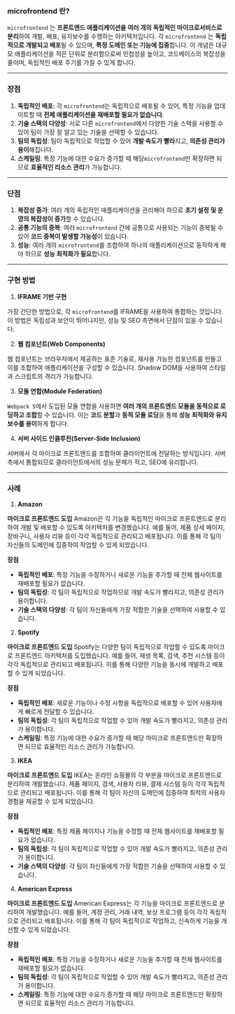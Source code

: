 
### microfrontend 란?

`microfrontend` 는 **프론트엔드 애플리케이션을 여러 개의 독립적인 마이크로서비스로 분리**하여 개발, 배포, 유지보수를 수행하는 아키텍처입니다. 각 `microfrontend` 는 **독립적으로 개발되고 배포**될 수 있으며, **특정 도메인 또는 기능에 집중**합니다. 이 개념은 대규모 애플리케이션을 작은 단위로 분리함으로써 민첩성을 높이고, 코드베이스의 복잡성을 줄이며, 독립적인 배포 주기를 가질 수 있게 합니다.

---
### 장점

1. **독립적인 배포**: 각 `microfrontend`는 독립적으로 배포될 수 있어, 특정 기능을 업데이트할 때 **전체 애플리케이션을 재배포할 필요가 없습니다**.
2. **기술 스택의 다양성**: 서로 다른 `microfrontend`에서 다양한 기술 스택을 사용할 수 있어 팀이 가장 잘 알고 있는 기술을 선택할 수 있습니다.
3. **팀의 독립성**: 팀이 독립적으로 작업할 수 있어 **개발 속도가 빨라**지고, **의존성 관리가 용이**해집니다.
4. **스케일링**: 특정 기능에 대한 수요가 증가할 때 해당`microfrontend`만 확장하면 되므로 **효율적인 리소스 관리**가 가능합니다.

---
### 단점

1. **복잡성 증가**: 여러 개의 독립적인 애플리케이션을 관리해야 하므로 **초기 설정 및 운영의 복잡성이 증가**할 수 있습니다.
2. **공통 기능의 중복**: 여러 `microfrontend` 간에 공통으로 사용되는 기능이 중복될 수 있어 **코드 중복이 발생할 가능성**이 있습니다.
3. **성능**: 여러 개의  `microfrontend`를 조합하여 하나의 애플리케이션으로 동작하게 해야 하므로 **성능 최적화가 필요**합니다.

---
### 구현 방법

1. **IFRAME 기반 구현**

가장 간단한 방법으로, 각 `microfrontend`를 IFRAME을 사용하여 통합하는 것입니다. 이 방법은 독립성과 보안이 뛰어나지만, 성능 및 SEO 측면에서 단점이 있을 수 있습니다.

2. **웹 컴포넌트(Web Components)**

웹 컴포넌트는 브라우저에서 제공하는 표준 기술로, 재사용 가능한 컴포넌트를 만들고 이를 조합하여 애플리케이션을 구성할 수 있습니다. Shadow DOM을 사용하여 스타일과 스크립트의 격리가 가능합니다.

3. **모듈 연합(Module Federation)**

`Webpack 5`에서 도입된 모듈 연합을 사용하면 **여러 개의 프론트엔드 모듈을 동적으로 로딩하고 조합**할 수 있습니다. 이는 **코드 분할**과 **동적 모듈 로딩**을 통해 **성능 최적화와 유지보수를 용이**하게 합니다.

4. **서버 사이드 인클루전(Server-Side Inclusion)**

서버에서 각 마이크로 프론트엔드를 조합하여 클라이언트에 전달하는 방식입니다. 서버 측에서 통합되므로 클라이언트에서의 성능 문제가 적고, SEO에 유리합니다.

---
### 사례

1. **Amazon**

**마이크로 프론트엔드 도입**
Amazon은 각 기능을 독립적인 마이크로 프론트엔드로 분리하여 개발 및 배포할 수 있도록 아키텍처를 변경했습니다. 예를 들어, 제품 상세 페이지, 장바구니, 사용자 리뷰 등이 각각 독립적으로 관리되고 배포됩니다. 이를 통해 각 팀이 자신들의 도메인에 집중하여 작업할 수 있게 되었습니다.

**장점**
- **독립적인 배포**: 특정 기능을 수정하거나 새로운 기능을 추가할 때 전체 웹사이트를 재배포할 필요가 없습니다.
- **팀의 독립성**: 각 팀이 독립적으로 작업하므로 개발 속도가 빨라지고, 의존성 관리가 용이합니다.
- **기술 스택의 다양성**: 각 팀이 자신들에게 가장 적합한 기술을 선택하여 사용할 수 있습니다.

2. **Spotify**

**마이크로 프론트엔드 도입**
Spotify는 다양한 팀이 독립적으로 작업할 수 있도록 마이크로 프론트엔드 아키텍처를 도입했습니다. 예를 들어, 재생 목록, 검색, 추천 시스템 등이 각각 독립적으로 관리되고 배포됩니다. 이를 통해 다양한 기능을 동시에 개발하고 배포할 수 있게 되었습니다.

**장점**
- **독립적인 배포**: 새로운 기능이나 수정 사항을 독립적으로 배포할 수 있어 사용자에게 빠르게 전달할 수 있습니다.
- **팀의 독립성**: 각 팀이 독립적으로 작업할 수 있어 개발 속도가 빨라지고, 의존성 관리가 용이합니다.
- **스케일링**: 특정 기능에 대한 수요가 증가할 때 해당 마이크로 프론트엔드만 확장하면 되므로 효율적인 리소스 관리가 가능합니다.

3. **IKEA**

**마이크로 프론트엔드 도입**
IKEA는 온라인 쇼핑몰의 각 부분을 마이크로 프론트엔드로 분리하여 개발했습니다. 제품 페이지, 검색, 사용자 리뷰, 결제 시스템 등이 각각 독립적으로 관리되고 배포됩니다. 이를 통해 각 팀이 자신의 도메인에 집중하여 최적의 사용자 경험을 제공할 수 있게 되었습니다.

**장점**
- **독립적인 배포**: 특정 제품 페이지나 기능을 수정할 때 전체 웹사이트를 재배포할 필요가 없습니다.
- **팀의 독립성**: 각 팀이 독립적으로 작업할 수 있어 개발 속도가 빨라지고, 의존성 관리가 용이합니다.
- **기술 스택의 다양성**: 각 팀이 자신들에게 가장 적합한 기술을 선택하여 사용할 수 있습니다.

4. **American Express**

**마이크로 프론트엔드 도입**
American Express는 각 기능을 마이크로 프론트엔드로 분리하여 개발했습니다. 예를 들어, 계정 관리, 거래 내역, 보상 프로그램 등이 각각 독립적으로 관리되고 배포됩니다. 이를 통해 각 팀이 독립적으로 작업하고, 신속하게 기능을 개선할 수 있게 되었습니다.

**장점**
- **독립적인 배포**: 특정 기능을 수정하거나 새로운 기능을 추가할 때 전체 웹사이트를 재배포할 필요가 없습니다.
- **팀의 독립성**: 각 팀이 독립적으로 작업할 수 있어 개발 속도가 빨라지고, 의존성 관리가 용이합니다.
- **스케일링**: 특정 기능에 대한 수요가 증가할 때 해당 마이크로 프론트엔드만 확장하면 되므로 효율적인 리소스 관리가 가능합니다.


